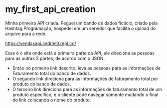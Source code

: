# my_first_api_creation

Minha primeira API criada. Peguei um bando de dados fictício, criado pela Hashtag Programação, hospedei em um servidor que facilita o upload do arquivo para a rede.

https://vendasapi.andriel0.repl.co/

Esse é o site onde está a primeira parte da API, ele direciona as pessoas para as outras 3 partes, de acordo com o JSON.
- Então no primeiro link descrito, leva as pessoas para as informações de Faturamento total do banco de dados.
- O segundo link direciona para as informações de faturamento total por produto do banco de dados.
- O terceiro link direciona para as informações de faturamento total de um produto específico, e o cliente pode navegar somente mudando o final do link colocando o nome do produto.

